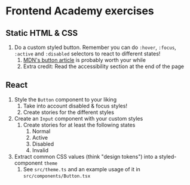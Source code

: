 # Frontend Academy exercises

## Static HTML & CSS

1. Do a custom styled button. Remember you can do `:hover`, `:focus`, `:active` and `:disabled` selectors to react to different states! 
   1. [MDN's button article](https://developer.mozilla.org/en-US/docs/Web/HTML/Element/button) is probably worth your while
   2. Extra credit: Read the accessibility section at the end of the page

## React

1. Style the `Button` component to your liking
   1. Take into account disabled & focus styles!
   2. Create stories for the different styles
2. Create an `Input` component with your custom styles
   1. Create stories for at least the following states
      1. Normal
      2. Active
      3. Disabled
      4. Invalid
3. Extract common CSS values (think "design tokens") into a styled-component `theme`
   1. See `src/theme.ts` and an example usage of it in `src/components/Button.tsx`
